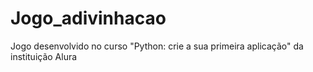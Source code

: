 # Jogo_adivinhacao

Jogo desenvolvido no curso "Python: crie a sua primeira aplicação" da instituição Alura
